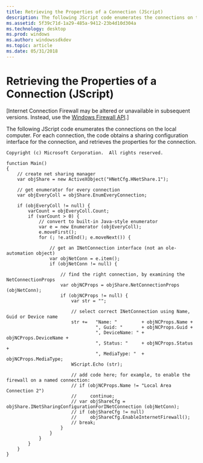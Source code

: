 ```yaml
---
title: Retrieving the Properties of a Connection (JScript)
description: The following JScript code enumerates the connections on the local computer. For each connection, the code obtains a sharing configuration interface for the connection, and retrieves the properties for the connection.
ms.assetid: 5f39c71d-1a29-485a-9412-23b4d10d304a
ms.technology: desktop
ms.prod: windows
ms.author: windowssdkdev
ms.topic: article
ms.date: 05/31/2018
---
```


# Retrieving the Properties of a Connection (JScript)

\[Internet Connection Firewall may be altered or unavailable in subsequent versions. Instead, use the [Windows Firewall API](windows-firewall-start-page.md).\]

The following JScript code enumerates the connections on the local computer. For each connection, the code obtains a sharing configuration interface for the connection, and retrieves the properties for the connection.


```JScript
Copyright (c) Microsoft Corporation.  All rights reserved.

function Main()
{
    // create net sharing manager
    var objShare = new ActiveXObject("HNetCfg.HNetShare.1");
    
    // get enumerator for every connection
    var objEveryColl = objShare.EnumEveryConnection;
    
    if (objEveryColl != null) {
        varCount = objEveryColl.Count;
        if (varCount > 0) {
            // convert to built-in Java-style enumerator
            var e = new Enumerator (objEveryColl);
            e.moveFirst();
            for (; !e.atEnd(); e.moveNext()) {

                // get an INetConnection interface (not an ole-automation object)
                var objNetConn = e.item();
                if (objNetConn != null) {

                    // find the right connection, by examining the NetConnectionProps
                    var objNCProps = objShare.NetConnectionProps (objNetConn);
                    if (objNCProps != null) {
                        var str = "";
                        
                        // select correct INetConnection using Name, Guid or Device name
                        str +=   "Name: "         + objNCProps.Name +
                                 ", Guid: "       + objNCProps.Guid +
                                 ", DeviceName: " + objNCProps.DeviceName +
                                 ", Status: "     + objNCProps.Status +
                                 ", MediaType: "  + objNCProps.MediaType;
                        WScript.Echo (str);

                        // add code here; for example, to enable the firewall on a named connection:
                        // if (objNCProps.Name != "Local Area Connection 2")
                        //     continue;
                        // var objShareCfg = objShare.INetSharingConfigurationForINetConnection (objNetConn);
                        // if (objShareCfg != null)
                        //     objShareCfg.EnableInternetFirewall();
                        // break;
                    }
                }
            }
        }
    }
}
```



 

 




